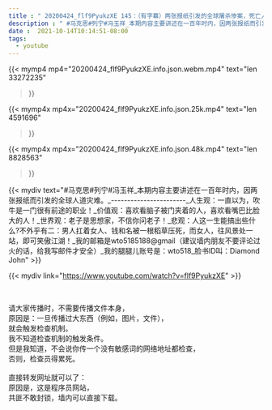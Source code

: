 ```yaml
---
title : " 20200424_flf9PyukzXE 145：（有字幕）两张报纸引发的全球屠杀惨案，死亡人数超过2亿人。一个传统王朝惨遭灭门，另一个王朝彻底退出历史。 "
description : " #马克思#列宁#冯玉祥_本期内容主要讲述在一百年时内，因两张报纸而引发的全球人道灾难。_-----------------------_人生观：一直以为，吹牛是一门很有前途的职业！_价值观：喜欢看脑子被门夹着的人，喜欢看嘴巴比脸大的人！_世界观：老子是思想家，不信你问老子！_悲观：人这一生能搞出些什么?不外乎有二：男人扛着女人、钱和名被一根稻草压死，而女人，往风景处一站，即可笑傲江湖！_我的邮箱是wto5185188@gmail（建议墙内朋友不要评论过火的话，给我写邮件才安全）_我的腿腿儿账号是：wto518_脸书ID叫：Diamond John "
date :  2021-10-14T10:14:51-08:00
tags:
  - youtube
---
```


{{< mymp4 mp4="20200424_flf9PyukzXE.info.json.webm.mp4" 
text="len 33272235"
>}}

{{< mymp4x  mp4x="20200424_flf9PyukzXE.info.json.25k.mp4"
text="len 4591696"
>}}

{{< mymp4x  mp4x="20200424_flf9PyukzXE.info.json.48k.mp4"
text="len 8828563"
>}}


{{< mydiv text="#马克思#列宁#冯玉祥_本期内容主要讲述在一百年时内，因两张报纸而引发的全球人道灾难。_-----------------------_人生观：一直以为，吹牛是一门很有前途的职业！_价值观：喜欢看脑子被门夹着的人，喜欢看嘴巴比脸大的人！_世界观：老子是思想家，不信你问老子！_悲观：人这一生能搞出些什么?不外乎有二：男人扛着女人、钱和名被一根稻草压死，而女人，往风景处一站，即可笑傲江湖！_我的邮箱是wto5185188@gmail（建议墙内朋友不要评论过火的话，给我写邮件才安全）_我的腿腿儿账号是：wto518_脸书ID叫：Diamond John" >}}
<br>

{{< mydiv link="https://www.youtube.com/watch?v=flf9PyukzXE" >}}


<br>

请大家传播时，不需要传播文件本身，<br>
原因是：一旦传播过大东西（例如，图片，文件），<br>
就会触发检查机制。<br>
我不知道检查机制的触发条件。<br>
但是我知道，不会说你传一个没有敏感词的网络地址都检查，<br>
否则，检查员得累死。<br><br>
直接转发网址就可以了：<br>
原因是，这是程序员网站，<br>
共匪不敢封锁，墙内可以直接下载。


